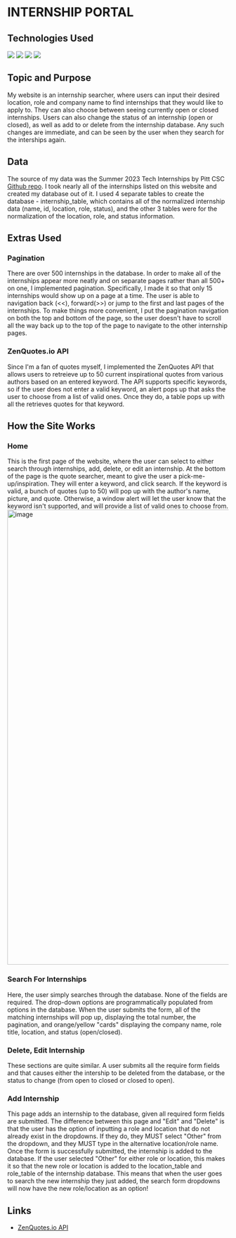 INTERNSHIP PORTAL
===============

Technologies Used
-----------------
<img src="https://img.shields.io/badge/PHP-777BB4?style=for-the-badge&logo=php&logoColor=white"> <img src="https://img.shields.io/badge/HTML5-E34F26?style=for-the-badge&logo=html5&logoColor=white"> <img src="https://img.shields.io/badge/CSS3-1572B6?style=for-the-badge&logo=css3&logoColor=white"> <img src="https://img.shields.io/badge/MySQL-005C84?style=for-the-badge&logo=mysql&logoColor=white">

Topic and Purpose
-----------------

My website is an internship searcher, where users can input their desired location, role and company name to find internships that they would like to apply to. They can also choose between seeing currently open or closed internships. Users can also change the status of an internship (open or closed), as well as add to or delete from the internship database. Any such changes are immediate, and can be seen by the user when they search for the interships again.

Data
----

The source of my data was the Summer 2023 Tech Internships by Pitt CSC [Github repo](https://github.com/pittcsc/Summer2023-Internships). I took nearly all of the internships listed on this website and created my database out of it. I used 4 separate tables to create the database - internship\_table, which contains all of the normalized internship data (name, id, location, role, status), and the other 3 tables were for the normalization of the location, role, and status information.



Extras Used
-----------

### Pagination

There are over 500 internships in the database. In order to make all of the internships appear more neatly and on separate pages rather than all 500+ on one, I implemented pagination. Specifically, I made it so that only 15 internships would show up on a page at a time. The user is able to navigation back (<<), forward(>>) or jump to the first and last pages of the internships. To make things more convenient, I put the pagination navigation on both the top and bottom of the page, so the user doesn't have to scroll all the way back up to the top of the page to navigate to the other internship pages.

### ZenQuotes.io API

Since I'm a fan of quotes myself, I implemented the ZenQuotes API that allows users to retreieve up to 50 current inspirational quotes from various authors based on an entered keyword. The API supports specific keywords, so if the user does not enter a valid keyword, an alert pops up that asks the user to choose from a list of valid ones. Once they do, a table pops up with all the retrieves quotes for that keyword.

How the Site Works
------------------

### Home

This is the first page of the website, where the user can select to either search through internships, add, delete, or edit an internship. At the bottom of the page is the quote searcher, meant to give the user a pick-me-up/inspiration. They will enter a keyword, and click search. If the keyword is valid, a bunch of quotes (up to 50) will pop up with the author's name, picture, and quote. Otherwise, a window alert will let the user know that the keyword isn't supported, and will provide a list of valid ones to choose from.
<img width="1036" alt="image" src="https://github.com/lyengoian/Internship-Portal/assets/97694867/4f289c3b-3b66-413a-a7d7-967e0065405c">


### Search For Internships

Here, the user simply searches through the database. None of the fields are required. The drop-down options are programmatically populated from options in the database. When the user submits the form, all of the matching internships will pop up, displaying the total number, the pagination, and orange/yellow "cards" displaying the company name, role title, location, and status (open/closed).

### Delete, Edit Internship

These sections are quite similar. A user submits all the require form fields and that causes either the intership to be deleted from the database, or the status to change (from open to closed or closed to open).

### Add Internship

This page adds an internship to the database, given all required form fields are submitted. The difference between this page and "Edit" and "Delete" is that the user has the option of inputting a role and location that do not already exist in the dropdowns. If they do, they MUST select "Other" from the dropdown, and they MUST type in the alternative location/role name. Once the form is successfully submitted, the internship is added to the database. If the user selected "Other" for either role or location, this makes it so that the new role or location is added to the location\_table and role\_table of the internship database. This means that when the user goes to search the new internship they just added, the search form dropdowns will now have the new role/location as an option!

Links
-----

*   [ZenQuotes.io API](https://premium.zenquotes.io/zenquotes-documentation/)
